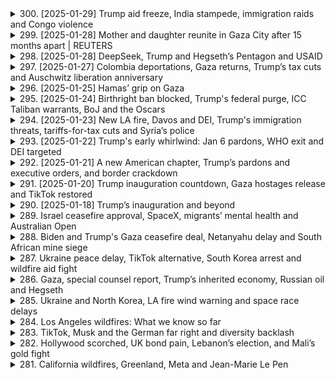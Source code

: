 <details>
<summary>300. [2025-01-29] Trump aid freeze, India stampede, immigration raids and Congo violence</summary><br>

<a href="https://www.youtube.com/watch?v=5HPCcpWwYb0" target="_blank">
    <img src="https://img.youtube.com/vi/5HPCcpWwYb0/maxresdefault.jpg" 
        alt="[Youtube]" width="200">
</a>

# Trump aid freeze, India stampede, immigration raids and Congo violence

### 文章重點整理

#### 1. 美國國際援助凍結影響
- **內容**：美國總統唐納德·特朗普下令停止大部分對外援助，導致緬甸泰國邊境為十萬難民提供醫療服務的中心於當週五關閉。
- **影響**：泰國官員被迫將病情最嚴重的患者轉移到其他設施。

#### 2. 美國邊境 immigration enforcement 加強
- **內容**：
  - 美國-immigration and Customs Enforcement (ICE) 的拘捕行動激增，每日拘捕人數達1,200人，為2024年平均值的近三倍。
  - 行動目標為有犯罪記錄的個人，但若在執法過程中遇到其他非法移民，也會一並拘押。
- **背景**：此政策㿠佛是特朗普政府加大邊境管控的一部分。

#### 3. 武器禁運致民主共和國剛果局勢緊張
- **內容**：
  - M23叛軍在民主共和國剛果東部城市戈馬機場發動突擊，控制該地點，威脅到人道救援物資輸送。
  - 此次行動為十年來最大規模的武力 escalation。
- **背景**：叛亂根源可追溯至盧旺達大屠殺及其對剛果礦產資源的爭奪。

#### 4. 經濟政策與金融市場反應
- **內容**：
  - 美聯儲（FED）密切關注特朗普政策對經濟的影響，特別是其移民和貿易政策可能對勞動力市場和整體經濟造成的限制。
- **焦點**：金融市場特別是債市投資者開始警惕特朗普政策的潛在衝擊。

#### 5. 國際援助與人道主義影響
- **內容**：
  - 美國決定停止大部分國際援助，導致多個國家的人道主義項目受阻。
  - 尤其是為緬甸難民所提供服務的機構被迫關閉，進一步加重當地醫療資源壓力。

#### 6. 盧旺達與剛果的邊境衝突
- **內容**：
  - 剛果政府指控盧旺達總統卡加梅支持M23叛軍，企圖通過代理戰爭來影響剛果政局。
  - 聯合國專家指出叛軍裝備包括先進導彈和電子幹擾設備，暗示有外部國家介入。
- **反應**：盧旺達政府否認指控，強調其政策為和平與安全。

#### 7. 紐約市 immigration raid 的視頻證據
- **內容**：
  - 移民局長克裏斯託弗·溫恩在X平臺上發布視頻，展示 Bronx 地區拘捕一名犯罪嫌疑人的經過。
  - 視頻展示了ICE行動的具體實況，引起移民權益團體的高度關注。

#### 8. 經濟 podcast 推薦
- **內容**：
  - 推薦收聽Reuters Econ World Podcast，探討 Wall Street債券市場如何制衡特朗普政策。
- **焦點**： bond vigilantes（債市監督者）的監督角色在當前政治經濟形勢下的重要性。

### 總結
本文主要圍繞美國政府近期的重大政策行動及其國際影響展開，涵蓋移民 enforcement、國際援助停止、邊境安全、剛果內戰等多個方面。文章強調了這些政策對人道主義、邊境管控、經濟市場以及國際關係的複雜影響。
</details>

<details>
<summary>299. [2025-01-28] Mother and daughter reunite in Gaza City after 15 months apart | REUTERS</summary><br>

<a href="https://www.youtube.com/watch?v=Ug_s55phSIY" target="_blank">
    <img src="https://img.youtube.com/vi/Ug_s55phSIY/maxresdefault.jpg" 
        alt="[Youtube]" width="200">
</a>

# Mother and daughter reunite in Gaza City after 15 months apart | REUTERS

### 小芻節整理

#### 1. 感情表達
- **對家人的思念**：強調對家人的思念之情，尤其是對 granddaughter 的牽掛，擔心她可能已經忘記自己。
- **對離開北地的悔恨**：表達了對離開北地前往南地的後悔，並希望能夠早日回歸。

#### 2. 生活狀況
- **流離失所**：目前居住在帳篷中，生活條件艱苦。
- **等待期間的煎熬**：花了15個月時間等待離開南地，過程中感到極度煎熬。

#### 3. 家庭與財產狀況
- **家宅完好**：雖然經歷了戰爭和破壞，但家宅仍然 intact。
- **家屬仍在北地**：家人、姐妹和其他親戚仍留在北地，等待團聚。

#### 4. 憃志因素
- **通信困難**：因缺乏互聯網等通訊設施，無法與 granddaughter 聯繫，增加了思念之苦。
- **對上帝的感恩**：雖然生活艱辛，但仍感恩家人的安全存活。

### 總結
文章主要表達了作者在戰亂中流離失所的痛苦與煎熬，尤其是對於家人和故土的思念。同時也反映了通信困難帶來的心靈孤寂，以及對上帝的虔誠感激之情。
</details>

<details>
<summary>298. [2025-01-28] DeepSeek, Trump and Hegseth’s Pentagon and USAID</summary><br>

<a href="https://www.youtube.com/watch?v=GtwxnpBFMN4" target="_blank">
    <img src="https://img.youtube.com/vi/GtwxnpBFMN4/maxresdefault.jpg" 
        alt="[Youtube]" width="200">
</a>

# DeepSeek, Trump and Hegseth’s Pentagon and USAID

### AI 技術突破與市場影響

- **深度求索（DeepSeek）的影響**  
    - 一家中國人工智慧startup發布了一系列AI模型，其性能在某些方面超越了OpenAI和Google等更大、資金更充裕的公司。
    - 使用低價 Nvidia GPU 和不足600萬美元的成本開發出高性能模型（如V3模型），挑戰了市場對高成本AI研發的傳統認知。
    - 促使Nvidia市值一天內蒸發5,400億美元，突顯了其在AI芯片領域的潛在風險。

- **美國政策動態**

  - **人事變動與軍事政策**  
      - 新任防長Pete T..Hex正式履職，強調內部文化改革，特別是在 다양성, 평등 및포용（DEI）方面。 
      - 表現出對陸軍少將General Brown的尊重，並未立即撤換其職務。
      - 宣布恢復因COVID-19指令牌除隊伍的士兵職位，展現了 administration 在人事政策上的保守姿態。

  - **外交與外援政策**  
      - 美國國際開發署（USAID）下令60名staff 暫時休假，警告員工需遵守「美國優先」政策，否則將面臨紀律處分。
      - 全球外援計劃被凍結，僅保留糧食緊急援助等少數豁免項目。
      - 以色列、埃及和外軍融資計劃獲得特赦，反映了外交策略的側重。

- **地緣政治與區域焦點**

  - **中東局勢**  
      - 一名沙特王子涉嫌在義大利謀殺案件引發國際關注，促使沙烏森交出其私人飛機供調查。
      - 羅馬警方正在搜查該王子位於羅馬的住所，事件可能對沙特與意大利關係造成影響。

- **其他要聞**

  - **遊戲開發**  
      - Reuter推出了一款模擬「舒適遊戲」的互動體驗，強調其輕鬆、_Constructive_ nature。
      - 研究指出，《舒適遊戲》有助於紓解壓力和焦慮，吸引了希望放鬆的玩家。

### 總結

深度求索的崛起挑戰了AI研發的成本結構，引發市場對科技巨頭的重新評估。美國行政當局在人事、外交和外援政策上的調整，凸顯了「美優先」戰略的具體落實方式。中東的外交危機則展示了地緣政治中的潛在風險，而舒適遊戲的文化現象則為數位娛樂提供了一個新方向。
</details>

<details>
<summary>297. [2025-01-27] Colombia deportations, Gaza returns, Trump’s tax cuts and Auschwitz liberation anniversary</summary><br>

<a href="https://www.youtube.com/watch?v=sxS-Pq_trIY" target="_blank">
    <img src="https://img.youtube.com/vi/sxS-Pq_trIY/maxresdefault.jpg" 
        alt="[Youtube]" width="200">
</a>

# Colombia deportations, Gaza returns, Trump’s tax cuts and Auschwitz liberation anniversary

### 美國與哥倫比亞貿易協議
- **背景**：美國威脅對哥倫比亞開徵懲罰性關稅，理由是其未能充分保護美國知識產權。
- **結果**：哥方同意修改法律並提升執法力度，雙方避免了 tariff 爭端。

### 美國共和黨稅改計畫
- **核心內容**：
  - 計劃延續2017年的 tax cuts，總成本估計超過4兆美元。
  - 包括取消小費、加班費及社會安全息金的納稅義務。
- **挑戰**：需籌措資金，可能涉及削減醫療icaid等社會支出，引發保守派內部分歧。

### 戴 IEntity 解放紀念
- **活動概況**：
  - 紀念會於80周年之際舉行，多位世界領導人出席。
  - 以色列總理缺席，因其擔心國際刑事法院的逮捕令。
  - 俄羅斯因烏克rai-war relations未受邀。
- **焦點**：倖存者將分享證詞，而非政客發表演講。

### 洛杉磯野火後續影響
- **問題**：
  - 火災導致大量房屋倒塌，擔心雨水攙雜 asbestos等有毒物質。
  - 居民面臨新的健康風險。

---

此整理涵蓋了國際貿易、稅改政策、歷史紀念及公共安全等多個方面。
</details>

<details>
<summary>296. [2025-01-25] Hamas’ grip on Gaza</summary><br>

<a href="https://www.youtube.com/watch?v=QywfoCDdbkw" target="_blank">
    <img src="https://img.youtube.com/vi/QywfoCDdbkw/maxresdefault.jpg" 
        alt="[Youtube]" width="200">
</a>

# Hamas’ grip on Gaza

### 小節一：以色列與沙特阿拉伯的關係及潛在影響

1. ** normalization prospects**: 
   - 以色列和沙特阿拉伯之間的正常化談判在2023年10月7日襲擊之前有所升溫，但該事件可能對這些談判產生了影響。雙方關係的發展將取決於美國新政府的外交策略，尤其是特朗普的行動。
   - 沙特阿拉伯支持建立一個巴勒斯坦國家，並將其作爲與以色列正常化的條件之一，這表明沙特在推動地區和平進程中的關鍵作用。

2. **地緣政治考量**:
   - 10月7日事件可能被視爲阻止以色列和沙特關係進一步發展的嘗試。該事件或許旨在保持巴勒斯坦問題在國際議程上的重要性。
   - 未來的進展將取決於特朗普政府的外交政策，特別是其與沙特阿拉伯的關係以及如何平衡各方利益。

### 小節二：加沙地帶的人道主義危機及重建挑戰

1. **人道主義援助**:
   - 每日約需600輛卡車運輸物資至加沙地帶以滿足基本需求。儘管聯合國和其他國際組織正在努力協調援助，但實際進展仍受限。
   - 在戰爭期間和之後，人道主義機構與哈馬斯的接觸持續進行，因爲沒有其他可行的選擇來確保援助到達需要的人手中。

2. **重建與治理**:
   - 重建加沙地帶無法繞開哈馬斯政府。國際社會承認這一點，並繼續與其合作以確保援助的有效分發。
   - 哈馬斯正在重組其力量，包括招募新成員以彌補戰爭中的損失，這可能影響未來的政治動態。

### 小節三：兩州解決方案的前景

1. **當前僵局**:
   - 以色列和加沙地帶的衝突雙方均拒絕接受兩國解決方案。目前的停火協議僅是暫時緩解緊張局勢，並未解決根本問題。
   - 兩國方案的實現似乎遙遙無期，除非出現重大外交突破或地區力量介入調解。

2. **外部勢力的角色**:
   - 美國和沙特阿拉伯在推動兩國解決方案方面扮演關鍵角色。美國的新政府將決定是否繼續支持該計劃，並如何與盟友協調行動。
   - 沙特的立場可能爲巴勒斯坦國家地位提供支持，但以色列對此表示反對，導致雙方關係緊張。

### 小節四：哈馬斯的現狀及其影響

1. **軍事和政治重組**:
   - 哈馬斯在戰爭中遭受重大損失後，正在招募新成員以恢復實力。這表明其意圖繼續抵抗，並可能對未來的地區穩定構成威脅。
   - 哈馬斯與國際組織的合作集中在人道主義援助的協調上，但其政治立場並未改變。

2. **加沙地帶的未來治理**:
   - 在缺乏明確政治解決方案的情況下，哈馬斯將繼續控制加沙地帶。任何重建努力都需要與其合作，這可能限制國際社會在該地區的影響力。
   - 哈馬斯與以色列及國際組織的關係將直接影響地區人道主義狀況和長期和平進程。

### 小節五：未來展望與關鍵因素

1. **美國新政府的作用**:
   - 特朗普的外交政策將成爲推動地區和解的關鍵。其與沙特阿拉伯的關係以及對巴勒斯坦問題的態度將決定未來的外交動向。
   - 美國可能需要在支持以色列安全需求與促進巴勒斯坦國家地位之間尋求平衡。

2. **國際社會的角色**:
   - 聯合國和其他國際組織將繼續在人道主義援助和調解衝突中發揮關鍵作用。其協調努力將直接影響加沙地帶的穩定與發展。
   - 歐盟、美國及其他第三方勢力需共同努力，推動地區和平進程，並確保人道主義需求得到滿足。

3. **潛在風險與挑戰**:
   - 如果以色列和沙特阿拉伯的正常化進程受阻，可能引發新的地區緊張局勢。同時，哈馬斯的持續抵抗可能導致加沙地帶的長期不穩定。
   - 兩國解決方案能否實現取決於各方是否願意進行妥協，並接受國際社會的調解。

### 總結

當前，以色列、沙特阿拉伯與巴勒斯坦之間的關係處於複雜而敏感的狀態。儘管存在人道主義危機和重建挑戰，但地區和平進程仍面臨諸多障礙。美國新政府的外交政策將是推動或阻礙這一進程的關鍵因素。只有通過多邊合作與國際協調，才能爲該地區帶來持久的和平與發展。
</details>

<details>
<summary>295. [2025-01-24] Birthright ban blocked, Trump's federal purge, ICC Taliban warrants, BoJ and the Oscars</summary><br>

<a href="https://www.youtube.com/watch?v=7nBTL-nmFWo" target="_blank">
    <img src="https://img.youtube.com/vi/7nBTL-nmFWo/maxresdefault.jpg" 
        alt="[Youtube]" width="200">
</a>

# Birthright ban blocked, Trump's federal purge, ICC Taliban warrants, BoJ and the Oscars

### 經濟與政治

- **貿易威脅與反應**  
  - 加拿大因美國總統特朗普的貿易威脅和將加拿大形容為「第51州」的言論，激發了國內民族主義情緒。  
  - 一名創業者設計了一頂印有「加拿大不容出售（Canada is not for sale）」字樣的帽子，銷售量達到數萬頂。

### 法律與司法

- **國際刑事法院發出逮捕令**  
  - 國際刑事法院（ICC）檢察官申請逮捕塔利班兩名領導人，指控他們自2021年阿富汗被塔利班接管後，涉嫌犯下針對女性和兒童的迫害罪行。  
  - 此為 ICC 18年調查以來首次公開尋求逮捕令，焦點放在性別迫害上，特別是針對婦女和女孩的犯罪。

### 文化與娛樂

- **奧斯卡提名**  
  - 西班牙語音樂電影《艾米麗婭》（Amelia）領跑，共獲得13項提名。  
  - 其他獲獎影片包括《悲慘世界》和《醜聞》，各獲10項提名。  
  - 尼可ôle·基德曼和安吉妮拉·朱利因主演的電影未入圍而被視為重大遺珠。

- **Netflix與奧斯卡**  
  - Netflix尚未贏得最佳影片獎，過去曾有《羅馬》和《愛爾蘭人》等作品入圍。  
  - 一些電影界人士對Netflix的.streaming模式持保留態度，認為其限時影院放映策略可能影響公信力。

### 社會與環境

- **洛杉磯大火與奧斯卡舉辦**  
  - 洛杉磤 wildfires肆虐，影響了好萊塢的慶祝活動，但 academy 設定仍然按計劃舉行。  
  - 組織方強調希望展示電影工業的韌性，並向外界傳達洛杉磯和影業將復甦的信息。

### 其他

- **土耳其政治動態**  
  - 土耳其總理耶iller警告稱，若瑞典加入北約，土可能恢復對德國的武器供應禁令。  
  - 此舉可能加劇土耳其與西方盟友之間的緊張局勢。

- **俄羅斯能源制裁**  
  - 美聯邦政府宣布禁止美國企業與俄羅斯石油公司Rosneft及其子公司進行交易，進一步限制俄羅斯石油出口能力。
</details>

<details>
<summary>294. [2025-01-23] New LA fire, Davos and DEI, Trump's immigration threats, tariffs-for-tax cuts and Syria’s police</summary><br>

<a href="https://www.youtube.com/watch?v=T-mMIrn3E8c" target="_blank">
    <img src="https://img.youtube.com/vi/T-mMIrn3E8c/maxresdefault.jpg" 
        alt="[Youtube]" width="200">
</a>

# New LA fire, Davos and DEI, Trump's immigration threats, tariffs-for-tax cuts and Syria’s police

### 標題：每日 headline 經濟、政治與社會焦點（日期）

---

#### [1. 國際貿易與稅制改革]
- 美國特朗普政府擬擴大使用關稅作為籌措資金手段，以延長新聞 tax cuts。
- 商業界與共和黨議員對此措施反應分歧，部分擔心可能影響消費市場。

#### [2. 中東局勢：敘利亞與黎巴嫩]
- 敘利亞新當局試圖填補安全真空，重新建構警察部隊，並融入伊斯蘭教導以提升道德。
- 黎巴嫩安全部門打擊isis，成功逮捕一批嫌疑人，展現反恐決心。

#### [3. 同性婚姻與動物權利]
- 泰國成為東南亞首個合法承認同性婚的國家，預計將有近千對カップル登記結婚。
- 美國科羅拉多州法院裁定動物無資格提起訴訟要求釋放，五頭非洲象需留在該州動物園。

#### [4. 司法與法律案件]
- 美國最高法院駁回動物權利團體的訴訟，否認動物具有人權地位。
- 俄羅斯經濟問題引人注目，消息人士透露普京對 wartime economy 的扭曲表示擔憂。

#### [5. 全球政治與安全]
- 反恐行動：黎巴嫩安全部門成功逮捕isis嫌疑人，展現打擊恐怖主義的決心。
- 司法改革：敘利亞新當局試圖通過伊斯蘭教導重塑警察部隊的道德與正義感。

#### [6. 經濟與金融]
- 特朗普政府擬擴大關稅使用範圍，以籌措資金延長 tax cuts，引起商界和議員的不同反應。
- 俄羅斯經濟因wartime扭曲受到普京關注，凸顯其對經濟穩定的憂慮。

---

### [7. 社會與文化]
- 泰國實現歷史性突破，成為東南亞首個承認同性婚的國家，展現社會 progressive 進步。
- 美國科州法院裁定動物無資格提起訴訟，五頭非洲象仍需留在動物園。

---

此整理涵蓋了當天的關鍵事件，強調各領域的最新發展與挑戰。
</details>

<details>
<summary>293. [2025-01-22] Trump's early whirlwind: Jan 6 pardons, WHO exit and DEI targeted</summary><br>

<a href="https://www.youtube.com/watch?v=JLAOwhATHng" target="_blank">
    <img src="https://img.youtube.com/vi/JLAOwhATHng/maxresdefault.jpg" 
        alt="[Youtube]" width="200">
</a>

# Trump's early whirlwind: Jan 6 pardons, WHO exit and DEI targeted

### 美國政治與社會事件

#### 特朗普政府行動與爭議

- **January 6th 事件後續影響**  
  - 美國海岸警衛隊女司令官琳達·法根因領導力問題被解職，有報道稱其關注多樣性、公平性和包容性（DEI）是原因之一。
  - 特朗普籤署行政命令，限制聯邦機構的DEI計劃，可能對承包商和教育機構產生影響。

- **退出世界衛生組織**  
  - 美國宣布退出世界衛生組織（WHO），此舉引發全球健康專家擔憂，認爲這將削弱全球公共衛生應對能力，並可能影響美國自身在疫情中的響應。
  - 美國需提前一年通知並支付費用才能正式離開，期間全球健康領導者試圖說服特朗普政府改變決定。

#### 國際與公共衛生

- **全球健康的挑戰**  
  - 美國退出WHO可能導致全球健康項目資金減少，影響疾病防控和衛生應急響應。
  - WHO高度依賴美國資助，尤其是針對艾滋病毒、結核病等項目的資金支持可能受到威脅。

### 政治動態與公衆輿論

#### 特朗普的支持率

- **特朗普的支持率上升**  
  - 根據路透社-皮尤民調，特朗普上任初期的支持率爲47%，高於其第一任期內的大部分時間。
  - 這一現象可能與其近期的政策行動和言論有關。

### 總結

以上整理涵蓋了當前美國政治和社會的主要事件及其影響，包括政府決策、國際關係變化以及公衆輿論動態。
</details>

<details>
<summary>292. [2025-01-21] A new American chapter, Trump’s pardons and executive orders, and border crackdown</summary><br>

<a href="https://www.youtube.com/watch?v=69N3MfFjZ2I" target="_blank">
    <img src="https://img.youtube.com/vi/69N3MfFjZ2I/maxresdefault.jpg" 
        alt="[Youtube]" width="200">
</a>

# A new American chapter, Trump’s pardons and executive orders, and border crackdown

### 經濟與市場反應

1. **貨幣市場波動**  
   - 投資者對特朗普再次出任總統的預期已成為現實，導致貨幣市場出現波動。  
   - 特朗普的 inaugural speech 中未提及 tariff 脅，	initially 誤導投資者，但隨後宣布對加拿大和墨西哥徵收 25% 的關稅，引發 currency 的大幅波動。

2. **邊境政策影響**  
   - 美國 Customs and Border Protection (CBP) 已暫停「cbp1」程序，該程序允許在墨西哥的移民預約合法入境並申請庇護。  
   - 此舉導致大量移民措手不及，擔心未來的處境不 clarity。

### 政治與政策

1. **邊境危機宣佈**  
   - 特朗普宣佈美國墨西哥邊境進入國家緊急狀態，並立即開始實施限制移民措施。  
   - 此舉引發對移民政策和邊境安全的廣泛討論。

2. **赦免與 pardons**  
   - 維生素拜登在卸任前頒布了一系列 pardon，包括針對特朗普政府可能的報復行動中涉及的人物，如拜登家族成員及 January 6 調查委員會成員。  
   - 特朗普批評此舉，並暗示將採取反制措施。

3. **行政命令與政策調整**  
   - 特朗普簽署行政命令，暫緩 TikTok 禁令 75 天，並指示研究其安全問題。  
   - 馬斯克的 hand gesture 在 inauguration 式中引發爭議，被批評為納粹主義的象徵。

### 國際反應

1. **俄中領導人會晤**  
   - 俄羅斯總統普京與中國國家主席習近平舉行 video call，討論進一步深化雙邊戰略合作。  

2. **其他國際事項**  
   - 巴勒斯坦人在加沙地帶的 rubble 中搜尋遺體，屍體可能受污染，影響救援工作。  
   - 英國王室プリンス・ハリーが、ローレンス・ルーモアック社に対して illegal activities を行ったとする訴訟の初公聞を開く。

### 技術與創新

1. **TikTok 與技術政策**  
   - 特朗普行政命令的發布，顯示政府對科技平臺的持續關注，特別是數據安全和國安問題。  

2. **馬斯克的手勢爭議**  
   - 馬斯克在就職典禮上的手勢被批評為政治敏感，引發輿論 논란。

### 經濟與貿易

1. **邊境政策的經濟影響**  
   - 民政策的突然變更可能對墨西哥和美國邊境地區的經濟活動造成短期衝擊。  

2. **市場反應**  
   - 投資者對特朗普政府的政策持謹慎態度，特別是其貿易保護政策可能引發的國際摩擦。
</details>

<details>
<summary>291. [2025-01-20] Trump inauguration countdown, Gaza hostages release and TikTok restored</summary><br>

<a href="https://www.youtube.com/watch?v=3umwHhGjCnI" target="_blank">
    <img src="https://img.youtube.com/vi/3umwHhGjCnI/maxresdefault.jpg" 
        alt="[Youtube]" width="200">
</a>

# Trump inauguration countdown, Gaza hostages release and TikTok restored

### 重點整理

---

#### 1. **TikTok 美國業務恢復**
- **背景**：美國政府曾要求 TikTok 在2021年1月19日前將應用程序出售給美國公司，否則將面臨禁令。
- **進展**：
  - 特朗普政府在最後時刻宣布延長截止日期至3月4日，並允許 TikTok 恢復在美國的運營。
  - TikTok CEO 羅永浩計劃出席特朗普的就職典禮。
- **爭議**：此舉引發保守派共和黨人的不滿，認爲對華政策過於寬鬆。

---

#### 2. **特朗普及其家族進軍加密貨幣**
- **動態**：
  - 特朗普推出了自己的加密貨幣「Trump Digital Token」，市場價值已超過110億美元。
  - 米拉納·特朗普也推出了自己的加密貨幣，市值接近20億美元。
- **影響**：此舉引發了加密社區的擔憂，認爲這可能削弱傳統加密貨幣的嚴肅性。

---

#### 3. **Costco 工人投票支持全國大罷工**
- **情況**：
  - Costco 的 Teamsters 工會在全美範圍內投票決定發起罷工，以推動新合同談判。
  - 目前正在進入最後階段的協商，最終期限爲1月31日。
- **影響**：罷工可能導致供應鏈中斷，對零售行業造成衝擊。

---

#### 4. **哥倫比亞內亂**
- **衝突升級**：
  - 政府與 ELN（民族解放軍）之間的和平談判破裂，導致至少80人死亡，數千人流離失所。
  - ELN 指控前 FARC 反叛軍成員重新武裝。
- **影響**：局勢惡化可能進一步威脅哥倫比亞的社會穩定。

---

#### 5. **美國野火受災者放棄重建**
- **挑戰**：
  - 加利福尼亞州的野火災後倖存者因有毒灰燼和高昂的重建成本而選擇放棄重建家園。
- **影響**：這可能導致當地經濟長期受損，社區結構發生變化。

---

### 總結
以上內容涵蓋了當前美國及國際社會的主要熱點事件，包括科技、政治、經濟和社會等多個領域。
</details>

<details>
<summary>290. [2025-01-18] Trump’s inauguration and beyond</summary><br>

<a href="https://www.youtube.com/watch?v=-HMAVqppuIE" target="_blank">
    <img src="https://img.youtube.com/vi/-HMAVqppuIE/maxresdefault.jpg" 
        alt="[Youtube]" width="200">
</a>

# Trump’s inauguration and beyond

### 1. 羅姆尼世界ニュースの番組內容概要  
- 番組は、ワシントンDCでのトランプ前大統領の動向を中心に、米國政治の最新ニュースを網羅的に報道する。  
- トラックターとメディアとの関係、共和黨の將來、政策予測など幅広いテーマを取り上げる。  
- 収録はスタジオ內で行われ、番組終盤には出演者からのメッセージや 앞으로の展望が語られる。  

### 2. トラックター再選後の政策と予測  
- トラックターが再選後は、自由度が増し、より大膽な政策を打ち出す可能性がある。  
- 社會保障制度（ソーシャルセキュリティーやメディケア）の改変に制限される一方、移民政策や経済対策での強硬姿勢が予想される。  
- トラックターの後継者選びも重要で、副大統領や共和黨候補者の動向が注目される。  

### 3. ブームのホテル売卻と今後について  
- トラックターが所有していたワシントンDCのホテル（舊トランプインターナショナルホテル）は売卻されたことで、マaga支持者にとって重要な拠點を失った。  
- 現在は「waldorf astoria」として運営され、トラムpraの訪問が制限される見込みがある。  
- トラックター側がホテルの権利を再取得する可能性も浮上している。  

### 4. トラックターとメディアの関係  
- トラックターはメディアに対して敵対的な姿勢をとり、ネガティブ報道を行うOutletへの報復やアクセス制限をちらつかせている。  
- メディア側は 사실に基づいた報道に努め、トランプ政権の政策とその影響を公正に伝える責務を擔うとしている。  
- 白_hotルームの再編が行われれば、保守メディアへの傾斜が加速する可能性がある。  

### 5. トラックターと共和黨の將來  
- トラックターは共和黨の中心的存在であり、今後の政策や候補者の選定に多大な影響を及ぼすと予測される。  
- トラックター自身の健康狀態や支持基盤の維持が課題だが、彼の政治的影響力は依然として大きい。  
- 共和黨內部では(trackle派と他の勢力との対立も深刻化する見込みがある。
</details>

<details>
<summary>289. Israel ceasefire approval, SpaceX, migrants’ mental health and Australian Open</summary><br>

<a href="https://www.youtube.com/watch?v=lYkHov42YK8" target="_blank">
    <img src="https://img.youtube.com/vi/lYkHov42YK8/maxresdefault.jpg" 
        alt="[Youtube]" width="200">
</a>

# Israel ceasefire approval, SpaceX, migrants’ mental health and Australian Open


</details>

<details>
<summary>288. Biden and Trump's Gaza ceasefire deal, Netanyahu delay and South African mine siege</summary><br>

<a href="https://www.youtube.com/watch?v=I4dgqsOv_ys" target="_blank">
    <img src="https://img.youtube.com/vi/I4dgqsOv_ys/maxresdefault.jpg" 
        alt="[Youtube]" width="200">
</a>

# Biden and Trump's Gaza ceasefire deal, Netanyahu delay and South African mine siege


</details>

<details>
<summary>287. Ukraine peace delay, TikTok alternative, South Korea arrest and wildfire aid fight</summary><br>

<a href="https://www.youtube.com/watch?v=l0a8zh6yDuU" target="_blank">
    <img src="https://img.youtube.com/vi/l0a8zh6yDuU/maxresdefault.jpg" 
        alt="[Youtube]" width="200">
</a>

# Ukraine peace delay, TikTok alternative, South Korea arrest and wildfire aid fight


</details>

<details>
<summary>286. Gaza, special counsel report, Trump’s inherited economy, Russian oil and Hegseth</summary><br>

<a href="https://www.youtube.com/watch?v=kkLgjDBECm0" target="_blank">
    <img src="https://img.youtube.com/vi/kkLgjDBECm0/maxresdefault.jpg" 
        alt="[Youtube]" width="200">
</a>

# Gaza, special counsel report, Trump’s inherited economy, Russian oil and Hegseth


</details>

<details>
<summary>285. Ukraine and North Korea, LA fire wind warning and space race delays</summary><br>

<a href="https://www.youtube.com/watch?v=xb9Ic5livJ4" target="_blank">
    <img src="https://img.youtube.com/vi/xb9Ic5livJ4/maxresdefault.jpg" 
        alt="[Youtube]" width="200">
</a>

# Ukraine and North Korea, LA fire wind warning and space race delays


</details>

<details>
<summary>284. Los Angeles wildfires: What we know so far</summary><br>

<a href="https://www.youtube.com/watch?v=mI2umXmRfEE" target="_blank">
    <img src="https://img.youtube.com/vi/mI2umXmRfEE/maxresdefault.jpg" 
        alt="[Youtube]" width="200">
</a>

# Los Angeles wildfires: What we know so far


</details>

<details>
<summary>283. TikTok, Musk and the German far right and diversity backlash</summary><br>

<a href="https://www.youtube.com/watch?v=W3XgXSRjJys" target="_blank">
    <img src="https://img.youtube.com/vi/W3XgXSRjJys/maxresdefault.jpg" 
        alt="[Youtube]" width="200">
</a>

# TikTok, Musk and the German far right and diversity backlash


</details>

<details>
<summary>282. Hollywood scorched, UK bond pain, Lebanon’s election, and Mali’s gold fight</summary><br>

<a href="https://www.youtube.com/watch?v=3bR5spRrbns" target="_blank">
    <img src="https://img.youtube.com/vi/3bR5spRrbns/maxresdefault.jpg" 
        alt="[Youtube]" width="200">
</a>

# Hollywood scorched, UK bond pain, Lebanon’s election, and Mali’s gold fight


</details>

<details>
<summary>281. California wildfires, Greenland, Meta and Jean-Marie Le Pen</summary><br>

<a href="https://www.youtube.com/watch?v=85IK1weobHI" target="_blank">
    <img src="https://img.youtube.com/vi/85IK1weobHI/maxresdefault.jpg" 
        alt="[Youtube]" width="200">
</a>

# California wildfires, Greenland, Meta and Jean-Marie Le Pen


</details>

